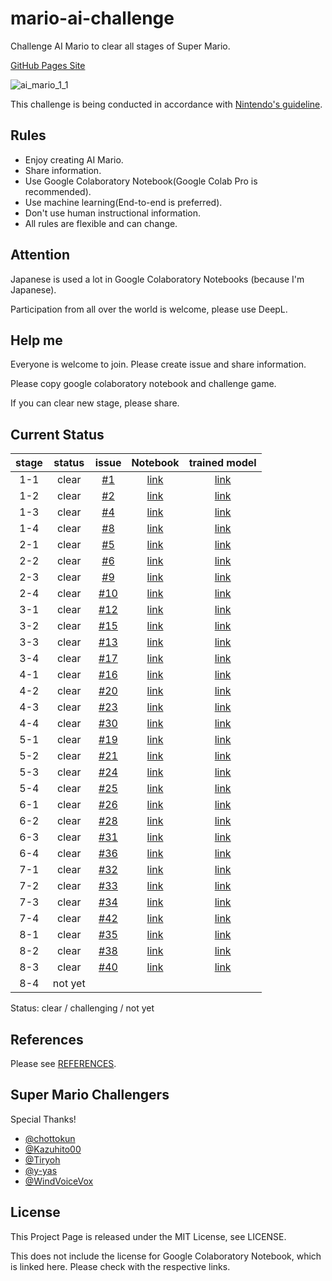 # mario-ai-challenge
Challenge AI Mario to clear all stages of Super Mario.

[GitHub Pages Site](https://karaage0703.github.io/mario-ai-challenge/)

![ai_mario_1_1](https://user-images.githubusercontent.com/5562157/147713753-5851d402-4c9b-4885-8b9a-30ad38dd2cfe.gif)

This challenge is being conducted in accordance with [Nintendo's guideline](https://www.nintendo.co.jp/networkservice_guideline/en/index.html).

## Rules

- Enjoy creating AI Mario.
- Share information.
- Use Google Colaboratory Notebook(Google Colab Pro is recommended).
- Use machine learning(End-to-end is preferred).
- Don't use human instructional information.
- All rules are flexible and can change.

## Attention
Japanese is used a lot in Google Colaboratory Notebooks (because I'm Japanese).

Participation from all over the world is welcome, please use DeepL.

## Help me
Everyone is welcome to join. Please create issue and share information.

Please copy google colaboratory notebook and challenge game.

If you can clear new stage, please share.

## Current Status

| stage | status | issue | Notebook | trained model |
|:-:|:-:|:-:|:-:|:-:|
| 1-1  | clear | [#1](https://github.com/karaage0703/mario-ai-challenge/issues/1) | [link](https://colab.research.google.com/drive/1yhatOp6jy1vnf78i81QADUAp7HK4ruoz?usp=sharing)  | [link](https://drive.google.com/file/d/10lbU8FeiBE2J7BbwMik1ewy_s3jIZdt0/view?usp=sharing)|
| 1-2 | clear | [#2](https://github.com/karaage0703/mario-ai-challenge/issues/2)  | [link](https://colab.research.google.com/drive/1JXSAWaAI1OXo4wsOSYne3jjqwIqh1tYB?usp=sharing) | [link](https://drive.google.com/file/d/1IMrpPHoUtt3iHZQvW5L7nl4g74Us6dkm/view?usp=sharing) | 
| 1-3 | clear  | [#4](https://github.com/karaage0703/mario-ai-challenge/issues/4)  |[link](https://colab.research.google.com/drive/12bD4A63g4oTSzdF3_gW1xj7w4l2X249Z?usp=sharing) | [link](https://drive.google.com/file/d/1fhUFYLpA4AEJ7sYt9YXWQaLk7Al9RuRY/view?usp=sharing) | 
| 1-4 | clear  |[#8](https://github.com/karaage0703/mario-ai-challenge/issues/8)   | [link](https://colab.research.google.com/drive/1IBBOnWyan6jg7nVEpFt0kU3z_bXrsIkg?usp=sharing) | [link](https://github.com/karaage0703/mario-ai-challenge/files/7858814/mario_1_4.zip) | 
| 2-1 | clear  |[#5](https://github.com/karaage0703/mario-ai-challenge/issues/5)   | [link](https://colab.research.google.com/drive/1e-KNSFd5NBpUIqY9Z1HpXm3ehZwh9Q7r) | [link](https://drive.google.com/file/d/1SgstOE0JDPzx0DCmtAcHmCBrbxM_246Q/view?usp=sharing) | 
| 2-2 | clear  | [#6](https://github.com/karaage0703/mario-ai-challenge/issues/6)  | [link](https://github.com/chottokun/mario-ai-challenge/blob/Colaboratory/mario_ai_challenge_2_2_v009_local.ipynb) | [link](https://github.com/karaage0703/mario-ai-challenge/files/7874038/best_model_1180000.zip)|
| 2-3 |  clear  |[#9](https://github.com/karaage0703/mario-ai-challenge/issues/9)   | [link](https://colab.research.google.com/drive/1pUnrmBEvM6IfFqBprWR9GY0A7i49rlB-) | [link](https://drive.google.com/file/d/1wdZchLAKzPy-B0hWnhoRrzyzgNpn-Mtx/view?usp=sharing) | 
| 2-4 | clear  |[#10](https://github.com/karaage0703/mario-ai-challenge/issues/10)   | [link](https://colab.research.google.com/drive/1Glfkh2_hlLgwHsNb9RSc1ZaqyglmLUpb) | [link](https://drive.google.com/file/d/17ksQPubQZoWJWGGNuBnyJNCXiVRbjBMR/view?usp=sharing) | 
| 3-1 | clear  |[#12](https://github.com/karaage0703/mario-ai-challenge/issues/12)   | [link](https://colab.research.google.com/drive/1qFZqnBhI07Me-MxEzBxzaeCWPBMyZy7m?usp=sharing) | [link](https://github.com/karaage0703/mario-ai-challenge/files/7876491/mario_3_1.zip) |
| 3-2 | clear  | [#15](https://github.com/karaage0703/mario-ai-challenge/issues/15)  | [link](https://github.com/chottokun/mario-ai-challenge/blob/Colaboratory/mario_ai_challenge_3_2_v003_local.ipynb) | [link](https://github.com/karaage0703/mario-ai-challenge/files/7876715/best_model_590000.zip) |
| 3-3 | clear  |[#13](https://github.com/karaage0703/mario-ai-challenge/issues/13)   | [link](https://colab.research.google.com/drive/1-UNi2pIhjjkhQPW6Ba-K2c_e6VH6QWCm) | [link](https://drive.google.com/file/d/1XTBHLyjYRxUnO9eDUpq3-8-vZGjD6CGa/view?usp=sharing) | 
| 3-4 | clear  | [#17](https://github.com/karaage0703/mario-ai-challenge/issues/17)  | [link](https://colab.research.google.com/drive/1ZuJaszkNPAdLC5v4QdiyzBbqkirP1g1D?usp=sharing)| [link](https://drive.google.com/file/d/198Tsglq1_fswROpY1ZklJ70RIGt8TORZ/view?usp=sharing) |
| 4-1 | clear  | [#16](https://github.com/karaage0703/mario-ai-challenge/issues/16)  | [link](https://colab.research.google.com/drive/1u48OG43wCp8-LW7WAFCiMWZr1yaV36Qo?usp=sharing)| [link](https://drive.google.com/file/d/160oTk0DKZSpANSGrw6Kq2_gR8JCskQ-t/view?usp=sharing) |
| 4-2 | clear  | [#20](https://github.com/karaage0703/mario-ai-challenge/issues/20)  | [link](https://colab.research.google.com/drive/1L8vsoy1N0X8e3vhsYtHFVTfUmgFXDHSX?usp=sharing)|[link](https://github.com/karaage0703/mario-ai-challenge/files/7889193/mario_4_2.zip) |
| 4-3 | clear  | [#23](https://github.com/karaage0703/mario-ai-challenge/issues/23)  | [link](https://colab.research.google.com/drive/1sNJmBizW4bQhwaM8Teo8npyJEjgx_Xqa?usp=sharing) | [link](https://github.com/karaage0703/mario-ai-challenge/files/8003833/mario_4_3.zip)|
| 4-4 | clear  | [#30](https://github.com/karaage0703/mario-ai-challenge/issues/30)  | [link](https://github.com/Tiryoh/mario-ai-challenge/blob/dev/docker/workspace/mario_ai_challenge_4_4_try003.ipynb) | [link](https://github.com/karaage0703/mario-ai-challenge/files/8023250/4-4_try003_best_model_4150000.zip) |
| 5-1 | clear  | [#19](https://github.com/karaage0703/mario-ai-challenge/issues/19)  | [link](https://colab.research.google.com/drive/12opKDYjJStH8easO0f91Eyx6Kj7ZbQH4)| [link](https://drive.google.com/file/d/1h8oqHr1W5dVTvWbkhSK4TE0a9U7I-OmF/view?usp=sharing) |
| 5-2 | clear  | [#21](https://github.com/karaage0703/mario-ai-challenge/issues/21)  | [link](https://colab.research.google.com/drive/19GvAeMdjoFBMvRWhPhB68EimExxHj_iA)| [link](https://drive.google.com/file/d/1-AMyH9ackgNByGVRiMo3Q27un4qZNvF1/view?usp=sharing) |
| 5-3 | clear  | [#24](https://github.com/karaage0703/mario-ai-challenge/issues/24)  | [link](https://github.com/chottokun/mario-ai-challenge/blob/Colaboratory/mario_ai_challenge_5_3_v004_local.ipynb) | [link](https://github.com/karaage0703/mario-ai-challenge/files/7889825/best_model_1990000.zip) |
| 5-4 |  clear  | [#25](https://github.com/karaage0703/mario-ai-challenge/issues/25)  | [link](https://colab.research.google.com/drive/1IdhX1jRpyOrvYIupSUAK70An1mToWPlM)| [link](https://drive.google.com/file/d/1Iso6QgXwOEPL7KVw0qHdvMso_BsDcISs/view?usp=sharing) |
| 6-1 | clear  | [#26](https://github.com/karaage0703/mario-ai-challenge/issues/26)  | [link](https://colab.research.google.com/drive/1Xpf6Q12p-3vbMVMwogiU5ay0yoV6WpfU)| [link](https://drive.google.com/file/d/1_21S36_Uh-ZGHhRj08AsiTvFqE7c52JG/view?usp=sharing) |
| 6-2 | clear  | [#28](https://github.com/karaage0703/mario-ai-challenge/issues/28)  | [link](https://colab.research.google.com/drive/1QxIE24f-whWIg7XNcKeKun7lxcVDrANB)| [link](https://drive.google.com/file/d/1qffyFhiQpv1BYkHOSL5hRM_J53l2QvT7/view?usp=sharing) |
| 6-3 | clear  | [#31](https://github.com/karaage0703/mario-ai-challenge/issues/31)  | [link](https://github.com/chottokun/mario-ai-challenge/blob/Colaboratory/mario_ai_challenge_6_3_v006_local.ipynb) | [link](https://github.com/karaage0703/mario-ai-challenge/files/7925825/best_model_3600000.zip) |
| 6-4 | clear  | [#36](https://github.com/karaage0703/mario-ai-challenge/issues/36) | [link](https://colab.research.google.com/drive/1DXu7XkeK_QkgD8D76mGN4uyILAxuiRAz)| [link](https://drive.google.com/file/d/1Kfd8zni1kRmwvPyKGpSC3DVRtkh-peU0/view?usp=sharing) |
| 7-1 | clear  | [#32](https://github.com/karaage0703/mario-ai-challenge/issues/32) | [link](https://colab.research.google.com/drive/1EDsQjfNLP8RihV9f1eZiWZpHXwh_BbEK?usp=sharing)| [link](https://github.com/karaage0703/mario-ai-challenge/files/7926553/mario_7_1.zip) |
| 7-2 | clear  | [#33](https://github.com/karaage0703/mario-ai-challenge/issues/33)  | [link](https://github.com/chottokun/mario-ai-challenge/blob/Colaboratory/mario_ai_challenge_7_2_v006_local.ipynb) | [link](https://github.com/karaage0703/mario-ai-challenge/files/7941846/best_model_50000.zip) | 
| 7-3 | clear  | [#34](https://github.com/karaage0703/mario-ai-challenge/issues/34) | [link](https://github.com/chottokun/mario-ai-challenge/blob/Colaboratory/mario_ai_challenge_7_3_v001_local.ipynb)| [link](https://github.com/karaage0703/mario-ai-challenge/files/7963184/best_model_2610000.zip) |
| 7-4 | clear  | [#42](https://github.com/karaage0703/mario-ai-challenge/issues/42) | [link](https://colab.research.google.com/drive/1VAsPlPHr23qKeoC-723KryHt6tgSADsR#scrollTo=GcSIZGkxfwqk)| [link](https://drive.google.com/file/d/1gIilY0d2kX2Fq4fcIeUVZmQSeZxLYu7k/view?usp=sharing) |
| 8-1 | clear  | [#35](https://github.com/karaage0703/mario-ai-challenge/issues/35) | [link](https://colab.research.google.com/drive/1vVP46sysypcpuAC2_G5EjqLZuqaXQGqZ?usp=sharing) | [link](https://drive.google.com/file/d/1Nf9v4cUk4qa90kGvSTxDhgEx-F37FUzk/view?usp=sharing)|
| 8-2 | clear  | [#38](https://github.com/karaage0703/mario-ai-challenge/issues/38) | [link](https://colab.research.google.com/drive/1k8xAjLpXZQMiD30CQ6a9MFAaXXMK3AYG)| [link](https://drive.google.com/file/d/1_jpM2OlGkcYmuluscDLEfgG0IZGpE87h/view?usp=sharing) |
| 8-3 | clear  | [#40](https://github.com/karaage0703/mario-ai-challenge/issues/40) | [link](https://colab.research.google.com/drive/1hSKYFeBTBF4m88cmI1Cs-cA4UrcDsoGF)| [link](https://drive.google.com/file/d/10OimKwTZglkldSH8DUlWNCr9rhiNi5SY/view?usp=sharing) |
| 8-4 | not yet  |   ||

Status: clear / challenging / not yet

## References

Please see [REFERENCES](REFERENCES.md).

## Super Mario Challengers
Special Thanks!

- [@chottokun](https://github.com/chottokun)
- [@Kazuhito00](https://github.com/Kazuhito00) 
- [@Tiryoh](https://github.com/Tiryoh) 
- [@y-yas](https://github.com/y-yas) 
- [@WindVoiceVox](https://github.com/WindVoiceVox)

## License
This Project Page  is released under the MIT License, see LICENSE.

This does not include the license for Google Colaboratory Notebook, which is linked here.
Please check with the respective links.
